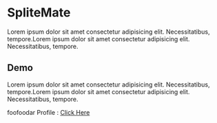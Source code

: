 # SpliteMate
Lorem ipsum dolor sit amet consectetur adipisicing elit. Necessitatibus, tempore.Lorem ipsum dolor sit amet consectetur adipisicing elit. Necessitatibus, tempore.

## Demo
Lorem ipsum dolor sit amet consectetur adipisicing elit. Necessitatibus, tempore.Lorem ipsum dolor sit amet consectetur adipisicing elit. Necessitatibus, tempore.

foofoodar Profile : [Click Here](https://github.com/foofoodar)